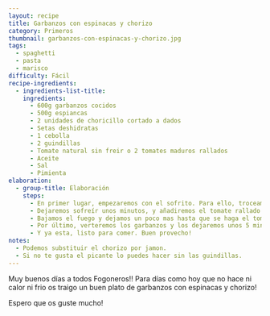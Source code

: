 ```yaml
---
layout: recipe
title: Garbanzos con espinacas y chorizo
category: Primeros
thumbnail: garbanzos-con-espinacas-y-chorizo.jpg
tags:
  - spaghetti
  - pasta
  - marisco
difficulty: Fácil
recipe-ingredients:
  - ingredients-list-title:
    ingredients:
      - 600g garbanzos cocidos
      - 500g espiancas
      - 2 unidades de choricillo cortado a dados
      - Setas deshidratas
      - 1 cebolla
      - 2 guindillas
      - Tomate natural sin freir o 2 tomates maduros rallados
      - Aceite
      - Sal
      - Pimienta
elaboration:
  - group-title: Elaboración
    steps:
      - En primer lugar, empezaremos con el sofrito. Para ello, troceamos la cebolla y la guindilla bien pequeña, lo ponemos al fuego, cuando la cebolla este transparente pondremos el choricillo y las setas que habremos deshidratado antes con un poco de agua caliente o caldo.
      - Dejaremos sofreír unos minutos, y añadiremos el tomate rallado. Salpimentamos.
      - Bajamos el fuego y dejamos un poco mas hasta que se haga el tomate. Luego le añadiremos los espinacas que habremos hervido y colado antes, y dejaremos que se rehogue unos minutos.
      - Por último, verteremos los garbanzos y los dejaremos unos 5 minutos para que cojan el gusto de todo el sofrito.
      - Y ya esta, listo para comer. Buen provecho!
notes:
  - Podemos substituir el chorizo por jamon.
  - Si no te gusta el picante lo puedes hacer sin las guindillas.
---
```


Muy buenos días a todos Fogoneros!! Para días como hoy que no hace ni calor ni frio os traigo un buen plato de garbanzos con espinacas y chorizo!

Espero que os guste mucho!
